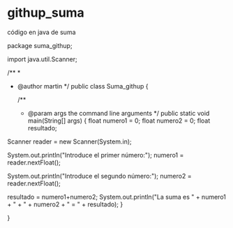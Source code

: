 # githup_suma
código en java de suma


package suma_githup;

import java.util.Scanner;

/**
 *
 * @author martin
 */
public class Suma_githup {

    /**
     * @param args the command line arguments
     */
    public static void main(String[] args) {
        float numero1 = 0; float numero2 = 0; float resultado;

Scanner reader = new Scanner(System.in);

System.out.println("Introduce el primer número:"); numero1 = reader.nextFloat();

System.out.println("Introduce el segundo número:"); numero2 = reader.nextFloat();

resultado = numero1+numero2; System.out.println("La suma es " + numero1 + " + " + numero2 + " = " + resultado); }
    
    
}
